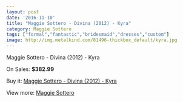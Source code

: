 ```yaml
---
layout: post
date: '2016-11-10'
title: "Maggie Sottero - Divina (2012) - Kyra"
category: Maggie Sottero
tags: ["formal","fantastic","bridesmaid","dresses","custom"]
image: http://img.metalkind.com/81496-thickbox_default/kyra.jpg
---
```

Maggie Sottero - Divina (2012) - Kyra

On Sales: **$382.99**
<a href="https://www.metalkind.com/en/maggie-sottero/7719-kyra.html"><amp-img layout="responsive" width="600" height="600" src="//img.metalkind.com/81496-thickbox_default/kyra.jpg" alt="Maggie Sottero - Divina (2012) - Kyra 0" /></a>
<a href="https://www.metalkind.com/en/maggie-sottero/7719-kyra.html"><amp-img layout="responsive" width="600" height="600" src="//img.metalkind.com/81497-thickbox_default/kyra.jpg" alt="Maggie Sottero - Divina (2012) - Kyra 1" /></a>
<a href="https://www.metalkind.com/en/maggie-sottero/7719-kyra.html"><amp-img layout="responsive" width="600" height="600" src="//img.metalkind.com/81498-thickbox_default/kyra.jpg" alt="Maggie Sottero - Divina (2012) - Kyra 2" /></a>

Buy it: [Maggie Sottero - Divina (2012) - Kyra](https://www.metalkind.com/en/maggie-sottero/7719-kyra.html "Maggie Sottero - Divina (2012) - Kyra")

View more: [Maggie Sottero](https://www.metalkind.com/en/81-maggie-sottero "Maggie Sottero")